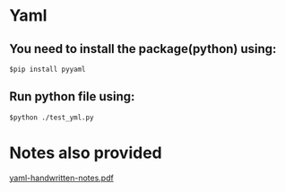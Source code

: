# Yaml

## You need to install the package(python) using:
    $pip install pyyaml

## Run python file using:
    $python ./test_yml.py


# Notes also provided    
[yaml-handwritten-notes.pdf](https://github.com/tanish197/Yaml/files/12209024/yaml-handwritten-notes.pdf)
